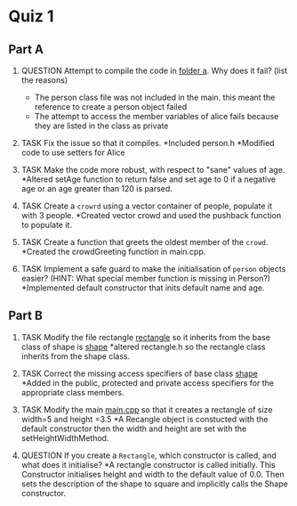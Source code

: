 Quiz 1
======

Part A
------

1) QUESTION Attempt to compile the code in [folder a](./a). Why does it fail? (list the reasons)
    * The person class file was not included in the main. this meant the reference to create a person object failed
    * The attempt to access the member variables of alice fails because they are listed in the class as private

2) TASK Fix the issue so that it compiles.
    *Included person.h
    *Modified code to use setters for Alice

3) TASK Make the code more robust, with respect to "sane" values of age.
    *Altered setAge function to return false and set age to 0 if a negative age or an age greater than 120 is parsed.

4) TASK Create a `crowrd` using a vector container of people, populate it with 3 people.
    *Created vector crowd and used the pushback function to populate it.

5) TASK Create a function that greets the oldest member of the `crowd`.
    *Created the crowdGreeting function in main.cpp.

6) TASK Implement a safe guard to make the initialisation of `person` objects easier? (HINT: What special member function is missing in Person?)
    *Implemented default constructor that inits default name and age.

Part B
------

1) TASK Modify the file rectangle [rectangle](./b/rectangle.h) so it inherits from the base class of shape is [shape](./b/shape.h)
    *altered rectangle.h so the rectangle class inherits from the shape class.

2) TASK Correct the missing access specifiers of base class [shape](./b/shape.h)
    *Added in the public, protected and private access specifiers for the appropriate class members.

3) TASK Modify the main [main.cpp](./b/main.cpp) so that it creates a rectangle of size width=5 and height =3.5
    *A Recangle object is constucted with the default constructor then the width and height are set with the setHeightWidthMethod.

4) QUESTION If you create a `Rectangle`, which constructor is called, and what does it initialise?
    *A rectangle constructor is called initially. This Constructor initialises height and width to the default value of 0.0. Then sets the description of the shape to square and implicitly calls the Shape constructor.

